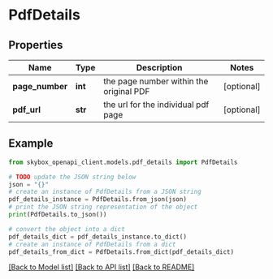 # PdfDetails


## Properties

Name | Type | Description | Notes
------------ | ------------- | ------------- | -------------
**page_number** | **int** | the page number within the original PDF | [optional] 
**pdf_url** | **str** | the url for the individual pdf page | [optional] 

## Example

```python
from skybox_openapi_client.models.pdf_details import PdfDetails

# TODO update the JSON string below
json = "{}"
# create an instance of PdfDetails from a JSON string
pdf_details_instance = PdfDetails.from_json(json)
# print the JSON string representation of the object
print(PdfDetails.to_json())

# convert the object into a dict
pdf_details_dict = pdf_details_instance.to_dict()
# create an instance of PdfDetails from a dict
pdf_details_from_dict = PdfDetails.from_dict(pdf_details_dict)
```
[[Back to Model list]](../README.md#documentation-for-models) [[Back to API list]](../README.md#documentation-for-api-endpoints) [[Back to README]](../README.md)


